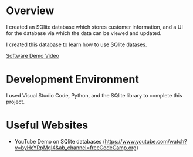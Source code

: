 # Overview

I created an SQlite database which stores customer information, and a UI for the database via which the data can be viewed and updated.

I created this database to learn how to use SQlite datases.

[Software Demo Video](http://youtube.link.goes.here)

# Development Environment

I used Visual Studio Code, Python, and the SQlite library to complete this project. 

# Useful Websites

* YouTube Demo on SQlite databases (https://www.youtube.com/watch?v=byHcYRpMgI4&ab_channel=freeCodeCamp.org)